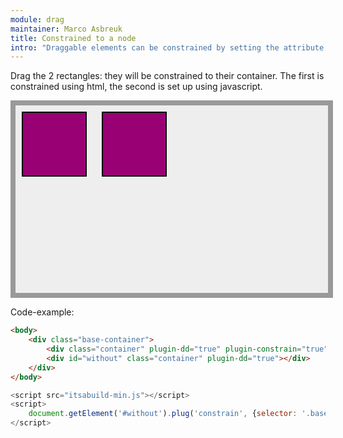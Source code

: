 ```yaml
---
module: drag
maintainer: Marco Asbreuk
title: Constrained to a node
intro: "Draggable elements can be constrained by setting the attribute <b>constrain-selector=\"css-selector\"</b>, or using javascript by using <b>node.plugin(ITSA.Plugins.NodeConstrain, {selector: 'css-selector'})</b>. The plugin does nothing more than add the right attribute to the draggable Element, and it just works.</b>"
---
```


<style type="text/css">
    .base-container {
        width: 500px;
        height: 300px;
        background-color: #EEE;
        border: solid 8px #999;
        margin-bottom: 1em;
    }
    .container {
        margin: 10px;
        height: 100px;
        width: 100px;
        background-color: #990073;
        border: 2px solid #000;
        display: inline-block;
        *display: inline;
        *zoom: 1;
    }
</style>

Drag the 2 rectangles: they will be constrained to their container. The first is constrained using html, the second is set up using javascript.

<div class="base-container">
    <div class="container" plugin-dd="true" plugin-constrain="true" constrain-selector=".base-container"></div>
    <div id="without" class="container" plugin-dd="true"></div>
</div>

<p class="spaced">Code-example:</p>

```html
<body>
    <div class="base-container">
        <div class="container" plugin-dd="true" plugin-constrain="true" constrain-selector=".base-container"></div>
        <div id="without" class="container" plugin-dd="true"></div>
    </div>
</body>
```

```js
<script src="itsabuild-min.js"></script>
<script>
    document.getElement('#without').plug('constrain', {selector: '.base-container'});
</script>
```

<script src="../../dist/itsabuild-min.js"></script>
<script>
    document.getElement('#without').plug('constrain', {selector: '.base-container'});
</script>
